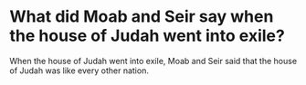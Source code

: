 # What did Moab and Seir say when the house of Judah went into exile?

When the house of Judah went into exile, Moab and Seir said that the house of Judah was like every other nation.

